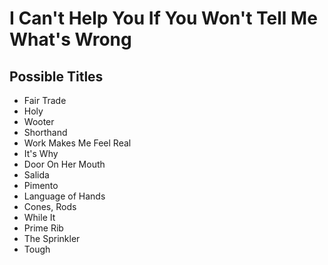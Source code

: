 # I Can't Help You If You Won't Tell Me What's Wrong

## Possible Titles

- Fair Trade
- Holy
- Wooter
- Shorthand
- Work Makes Me Feel Real
- It's Why
- Door On Her Mouth
- Salida
- Pimento
- Language of Hands
- Cones, Rods
- While It
- Prime Rib
- The Sprinkler
- Tough
